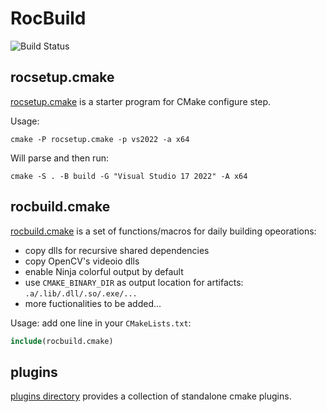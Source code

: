 # RocBuild

![Build Status](https://github.com/zchrissirhcz/rocbuild/actions/workflows/build.yml/badge.svg)

## rocsetup.cmake

[rocsetup.cmake](rocsetup.cmake) is a starter program for CMake configure step.

Usage:
```pwsh
cmake -P rocsetup.cmake -p vs2022 -a x64
```

Will parse and then run:
```pwsh
cmake -S . -B build -G "Visual Studio 17 2022" -A x64
```

## rocbuild.cmake

[rocbuild.cmake](rocbuild.cmake) is a set of functions/macros for daily building opeorations: 
- copy dlls for recursive shared dependencies
- copy OpenCV's videoio dlls
- enable Ninja colorful output by default
- use `CMAKE_BINARY_DIR` as output location for artifacts: `.a/.lib/.dll/.so/.exe/...`
- more fuctionalities to be added...

Usage: add one line in your `CMakeLists.txt`:
```cmake
include(rocbuild.cmake)
```

## plugins

[plugins directory](plugins/README.md) provides a collection of standalone cmake plugins. 
